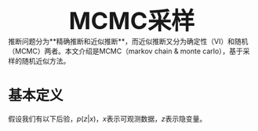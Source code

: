 <center>
    <font  size=10>
    	<b>
		MCMC采样
		</b>
    </font>
</center>
推断问题分为**精确推断和近似推断**，而近似推断又分为确定性（VI）和随机（MCMC）两者。本文介绍是MCMC（markov chain & monte carlo），基于采样的随机近似方法。

# 基本定义

假设我们有以下后验，$p(z|x)$，$x$表示可观测数据，$z$表示隐变量。
